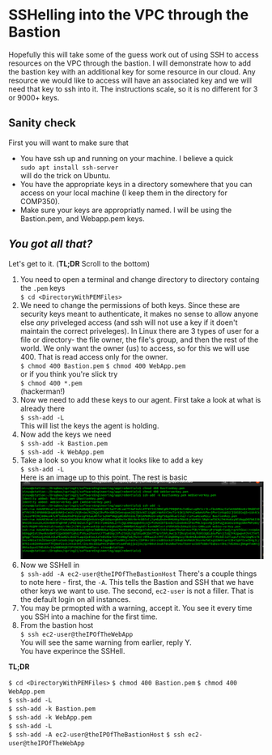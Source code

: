 # SSHelling into the VPC through the Bastion  
Hopefully this will take some of the guess work out of using SSH to access resources on the VPC through the bastion. I will demonstrate how to add the bastion key with an additional key for some resource in our cloud. Any resource we would like to access will have an associated key and we will need that key to ssh into it. The instructions scale, so it is no different for 3 or 9000+ keys.  

## Sanity check  
First you will want to make sure that  
- You have ssh up and running on your machine. I believe a quick   
`sudo apt install ssh-server`  
will do the trick on Ubuntu.  
- You have the appropriate keys in a directory somewhere that you can access on your local machine (I keep them in the directory for COMP350).  
- Make sure your keys are appropriatly named. I will be using the Bastion.pem, and Webapp.pem keys.     

## _You got all that?_  
Let's get to it. (**TL;DR** Scroll to the bottom)  


1. You need to open a terminal and change directory to directory containg the `.pem` keys  
`$ cd <DirectoryWithPEMFiles>`  
2. We need to change the permissions of both keys. Since these are security keys meant to authenticate, it makes no sense to allow anyone else _any_ priveleged access (and ssh will not use a key if it doen't maintain the correct priveleges). In Linux there are 3 types of user for a file or directory- the file owner, the file's group, and then the rest of the world. We only want the owner (us) to access, so for this we will use 400. That is read access only for the owner.  
`$ chmod 400 Bastion.pem`
`$ chmod 400 WebApp.pem`  
or if you think you're slick try  
`$ chmod 400 *.pem`  
(hackerman!)
3. Now we need to add these keys to our agent. First take a look at what is already there  
`$ ssh-add -L`  
This will list the keys the agent is holding.  
4. Now add the keys we need  
`$ ssh-add -k Bastion.pem`  
`$ ssh-add -k WebApp.pem`  
5. Take a look so you know what it looks like to add a key  
`$ ssh-add -L`  
Here is an image up to this point. The rest is basic  
![image]( sshAdd.png "An example - I see you ARTHUR")
6. Now we SSHell in  
`$ ssh-add -A ec2-user@theIPOfTheBastionHost`
There's a couple things to note here - first, the `-A`. This tells the Bastion and SSH that we have other keys we want to use. The second, `ec2-user` is  not a filler. That is the default login on all instances.  
7. You may be prmopted with a warning, accept it. You see it every time you SSH into a machine for the first time.  
8. From the bastion host  
`$ ssh ec2-user@theIPOfTheWebApp`  
You will see the same warning from earlier, reply Y.  
You have experince the SSHell.

**TL;DR**  

`$ cd <DirectoryWithPEMFiles>`
`$ chmod 400 Bastion.pem`
`$ chmod 400 WebApp.pem`  
`$ ssh-add -L`  
`$ ssh-add -k Bastion.pem`  
`$ ssh-add -k WebApp.pem`  
`$ ssh-add -L`  
`$ ssh-add -A ec2-user@theIPOfTheBastionHost`
`$ ssh ec2-user@theIPOfTheWebApp`  

